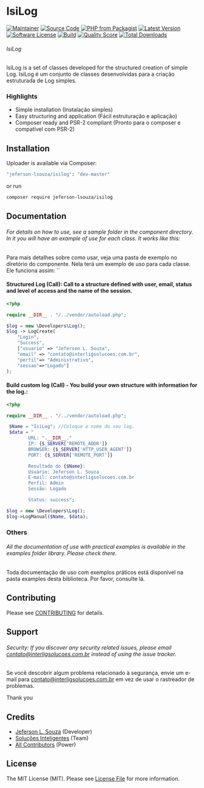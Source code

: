 # IsiLog

[![Maintainer](http://img.shields.io/badge/maintainer-@Jeferso28179293-blue.svg?style=flat-square)](https://twitter.com/Jeferso28179293)
[![Source Code](http://img.shields.io/badge/source-jeferson-lsouza/isilog-blue.svg?style=flat-square)](https://github.com/jeferson-lsouza/isilog)
[![PHP from Packagist](https://img.shields.io/packagist/php-v/jeferson-lsouza/isilog.svg?style=flat-square)](https://packagist.org/packages/jeferson-lsouza/isilog)
[![Latest Version](https://img.shields.io/github/release/jeferson-lsouza/isilog.svg?style=flat-square)](https://github.com/jeferson-lsouza/isilog/releases)
[![Software License](https://img.shields.io/badge/license-MIT-brightgreen.svg?style=flat-square)](LICENSE)
[![Build](https://img.shields.io/scrutinizer/build/g/jeferson-lsouza/isilog.svg?style=flat-square)](https://scrutinizer-ci.com/g/jeferson-lsouza/isilog)
[![Quality Score](https://img.shields.io/scrutinizer/g/jeferson-lsouza/isilog.svg?style=flat-square)](https://scrutinizer-ci.com/g/jeferson-lsouza/isilog)
[![Total Downloads](https://img.shields.io/packagist/dt/jeferson-lsouza/isilog.svg?style=flat-square)](https://packagist.org/packages/jeferson-lsouza/isilog)

###### IsiLog
IsiLog is a set of classes developed for the structured creation of simple Log.
IsiLog é um conjunto de classes desenvolvidas para a criação estruturada de Log simples.


### Highlights

- Simple installation (Instalação simples)
- Easy structuring and application (Fácil estruturação e aplicação)
- Composer ready and PSR-2 compliant (Pronto para o composer e compatível com PSR-2)

## Installation

Uploader is available via Composer:

```bash
"jeferson-lsouza/isilog": "dev-master"
```

or run

```bash
composer require jeferson-lsouza/isilog
```

## Documentation

###### For details on how to use, see a sample folder in the component directory. In it you will have an example of use for each class. It works like this:

Para mais detalhes sobre como usar, veja uma pasta de exemplo no diretório do componente. Nela terá um exemplo de uso para cada classe. Ele funciona assim:
``

#### Structured Log (Call): Call to a structure defined with user, email, status and level of access and the name of the session.

```php
<?php

require __DIR__ . "/../vendor/autoload.php";

$log = new \Developers\Log();
$log -> LogCreate(
    "Login",
    "Success",
    ["usuario" => "Jeferson L. Souza", 
    "email" => "contato@interligsolucoes.com.br", 
    "perfil"=> "Administrativo",
    "sessao"=>"Logado"]
);

```
#### Build custom log (Call) - You build your own structure with information for the log.:
```php
<?php

require __DIR__ . "/../vendor/autoload.php";

 $Name = "IsiLog"; //Coloque o nome do seu log.
 $data = "
        URL: ".__DIR__."
        IP: {$_SERVER['REMOTE_ADDR']}
        BROWSER: {$_SERVER['HTTP_USER_AGENT']}
        PORT: {$_SERVER['REMOTE_PORT']}

        Resultado do {$Name}:
        Usuário: Jeferson L. Souza
        E-mail: contato@interligsolucoes.com.br
        Perfil: Admin
        Sessão: Logado

        Status: success";

$log = new \Developers\Log();
$log->LogManual($Name, $data); 


```

### Others

###### All the documentation of use with practical examples is available in the examples folder library. Please check there.

Toda documentação de uso com exemplos práticos está disponível na pasta examples desta biblioteca. Por favor, consulte lá.

## Contributing

Please see [CONTRIBUTING](https://github.com/jeferson-lsouza/isilog/blob/master/CONTRIBUTING.md) for details.

## Support

###### Security: If you discover any security related issues, please email contato@interligsolucoes.com.br instead of using the issue tracker.

Se você descobrir algum problema relacionado à segurança, envie um e-mail para contato@interligsolucoes.com.br em vez de usar o rastreador de problemas.

Thank you

## Credits

- [Jeferson L. Souza](https://github.com/JefersonLSouza) (Developer)
- [Soluções Inteligentes](https://github.com/jeferson-lsouza) (Team)
- [All Contributors](https://github.com/jeferson-lsouza/isilog/contributors) (Power)

## License

The MIT License (MIT). Please see [License File](https://github.com/jeferson-lsouza/isilog/blob/master/LICENSE) for more information.
